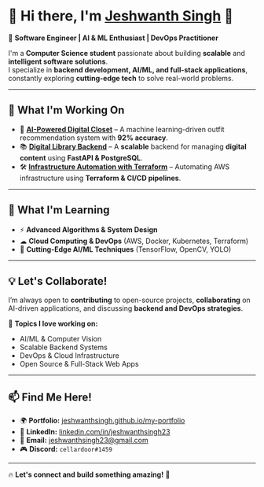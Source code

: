 # 🌟 Hi there, I'm [Jeshwanth Singh](https://jeshwanthsingh.github.io/my-portfolio/) 👋  

🚀 **Software Engineer | AI & ML Enthusiast | DevOps Practitioner**  

I'm a **Computer Science student** passionate about building **scalable** and **intelligent software solutions**.  
I specialize in **backend development, AI/ML, and full-stack applications**, constantly exploring **cutting-edge tech** to solve real-world problems.

---

## 🔭 **What I'm Working On**  
- 🧠 **[AI-Powered Digital Closet](https://github.com/jeshwanthsingh/Digital-Closet)** – A machine learning-driven outfit recommendation system with **92% accuracy**.  
- 📚 **[Digital Library Backend](https://github.com/jeshwanthsingh/Digital-Library-Backend)** – A **scalable** backend for managing **digital content** using **FastAPI & PostgreSQL**.  
- 🛠️ **[Infrastructure Automation with Terraform](https://github.com/jeshwanthsingh/terraform-aws-automation)** – Automating AWS infrastructure using **Terraform & CI/CD pipelines**.  

---

## 🌱 **What I'm Learning**  
- ⚡ **Advanced Algorithms & System Design**  
- ☁ **Cloud Computing & DevOps** (AWS, Docker, Kubernetes, Terraform)  
- 🤖 **Cutting-Edge AI/ML Techniques** (TensorFlow, OpenCV, YOLO)  

---

## 💡 **Let's Collaborate!**  
I’m always open to **contributing** to open-source projects, **collaborating** on AI-driven applications, and discussing **backend and DevOps strategies**.  

📌 **Topics I love working on:**  
- AI/ML & Computer Vision  
- Scalable Backend Systems  
- DevOps & Cloud Infrastructure  
- Open Source & Full-Stack Web Apps  

---

## 📫 **Find Me Here!**  
- 🌍 **Portfolio:** [jeshwanthsingh.github.io/my-portfolio](https://jeshwanthsingh.github.io/my-portfolio/)  
- 💼 **LinkedIn:** [linkedin.com/in/jeshwanthsingh23](https://www.linkedin.com/in/jeshwanthsingh23/)  
- 📨 **Email:** [jeshwanthsingh23@gmail.com](mailto:jeshwanthsingh23@gmail.com)  
- 🎮 **Discord:** `cellardoor#1459`  

---

🔥 **Let's connect and build something amazing!** 🚀
